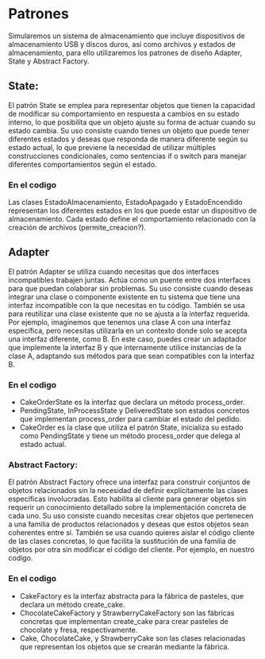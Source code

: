 # Patrones
Simularemos un sistema de almacenamiento que incluye dispositivos de almacenamiento USB y discos duros, así como archivos y estados de almacenamiento, para ello utilizaremos los patrones de diseño Adapter, State y Abstract Factory. <br>

## State:
El patrón State se emplea para representar objetos que tienen la capacidad de modificar su comportamiento en respuesta a cambios en su estado interno, lo que posibilita que un objeto ajuste su forma de actuar cuando su estado cambia. Su uso consiste cuando tienes un objeto que puede tener diferentes estados y deseas que responda de manera diferente según su estado actual,  lo que previene la necesidad de utilizar múltiples construcciones condicionales, como sentencias if o switch para manejar diferentes comportamientos según el estado.

### En el codigo
Las clases EstadoAlmacenamiento, EstadoApagado y EstadoEncendido representan los diferentes estados en los que puede estar un dispositivo de almacenamiento. Cada estado define el comportamiento relacionado con la creación de archivos (permite_creacion?).



## Adapter
El patrón Adapter se utiliza cuando necesitas que dos interfaces incompatibles trabajen juntas. Actúa como un puente entre dos interfaces para que puedan colaborar sin problemas. Su uso consiste cuando deseas integrar una clase o componente existente en tu sistema que tiene una interfaz incompatible con la que necesitas en tu código. También se usa para reutilizar una clase existente que no se ajusta a la interfaz requerida. Por ejemplo, imaginemos que tenemos una clase A con una interfaz específica, pero necesitas utilizarla en un contexto donde solo se acepta una interfaz diferente, como B. En este caso, puedes crear un adaptador que implemente la interfaz B y que internamente utilice instancias de la clase A, adaptando sus métodos para que sean compatibles con la interfaz B.

### En el codigo
- CakeOrderState es la interfaz que declara un método process_order.
- PendingState, InProcessState y DeliveredState son estados concretos que implementan process_order para cambiar el estado del pedido.
- CakeOrder es la clase que utiliza el patrón State, inicializa su estado como PendingState y tiene un método process_order que delega al estado actual.


### Abstract Factory:
El patrón Abstract Factory ofrece una interfaz para construir conjuntos de objetos relacionados sin la necesidad de definir explícitamente las clases específicas involucradas. Esto habilita al cliente para generar objetos sin requerir un conocimiento detallado sobre la implementación concreta de cada uno. Su uso consiste cuando necesitas crear objetos que pertenecen a una familia de productos relacionados y deseas que estos objetos sean coherentes entre sí. También se usa cuando quieres aislar el código cliente de las clases concretas, lo que facilita la sustitución de una familia de objetos por otra sin modificar el código del cliente. Por ejemplo, en nuestro codigo.

### En el codigo

- CakeFactory es la interfaz abstracta para la fábrica de pasteles, que declara un método create_cake.
- ChocolateCakeFactory y StrawberryCakeFactory son las fábricas concretas que implementan create_cake para crear pasteles de chocolate y fresa, respectivamente.
- Cake, ChocolateCake, y StrawberryCake son las clases relacionadas que representan los objetos que se crearán mediante la fábrica.
